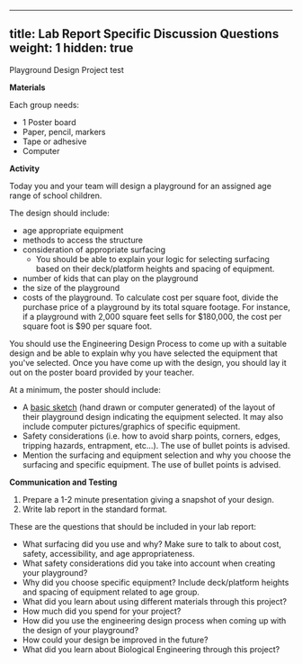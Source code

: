 
---
title:  Lab Report Specific Discussion Questions  
weight: 1
hidden: true
---

Playground Design Project
test

**Materials**

Each group needs:



*   1 Poster board
*   Paper, pencil, markers
*   Tape or adhesive 
*   Computer

**Activity**

Today you and your team will design a playground for an assigned age range of school children. 

The design should include:



*   age appropriate equipment
*   methods to access the structure
*   consideration of appropriate surfacing
    *   You should be able to explain your logic for selecting surfacing based on their deck/platform heights and spacing of equipment.  
*   number of kids that can play on the playground
*   the size of the playground
*   costs of the playground.  To calculate cost per square foot, divide the purchase price of a playground by its total square footage. For instance, if a playground with 2,000 square feet sells for $180,000, the cost per square foot is $90 per square foot. 

You should use the Engineering Design Process to come up with a suitable design and be able to explain why you have selected the equipment that you've selected. Once you have come up with the design, you should lay it out on the poster board provided by your teacher. 

At a minimum, the poster should include:



*   A <span style="text-decoration:underline;">basic sketch</span> (hand drawn or computer generated) of the layout of their playground design indicating the equipment selected.  It may also include computer pictures/graphics of specific equipment.
*   Safety considerations (i.e. how to avoid sharp points, corners, edges, tripping hazards, entrapment, etc…). The use of bullet points is advised.
*   Mention the surfacing and equipment selection and why you choose the surfacing and specific equipment.  The use of bullet points is advised. 

**Communication and Testing**



1.  Prepare a 1-2 minute presentation giving a snapshot of your design. 
1.  Write lab report in the standard format. 

These are the questions that should be included in your lab report:



*   What surfacing did you use and why? Make sure to talk to about cost, safety, accessibility, and age appropriateness.
*   What safety considerations did you take into account when creating your playground?
*   Why did you choose specific equipment? Include deck/platform heights and spacing of equipment related to age group.
*   What did you learn about using different materials through this project?
*   How much did you spend for your project?
*   How did you use the engineering design process when coming up with the design of your playground?
*   How could your design be improved in the future?
*   What did you learn about Biological Engineering through this project?

<!-- GD2md-html version 1.0β11 -->

<!--stackedit_data:
eyJoaXN0b3J5IjpbLTM2MjAxMTczNV19
-->